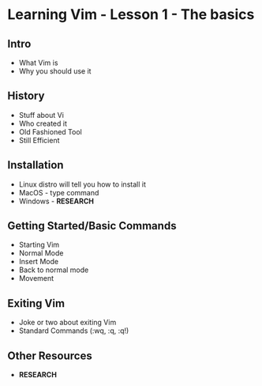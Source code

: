 # Learning Vim - Lesson 1 - The basics

## Intro
- What Vim is
- Why you should use it

## History
- Stuff about Vi
- Who created it
- Old Fashioned Tool
- Still Efficient

## Installation
- Linux distro will tell you how to install it
- MacOS - type command
- Windows - **RESEARCH**

## Getting Started/Basic Commands
- Starting Vim
- Normal Mode
- Insert Mode
- Back to normal mode
- Movement

## Exiting Vim
- Joke or two about exiting Vim
- Standard Commands (:wq, :q, :q!)

## Other Resources
- **RESEARCH**
